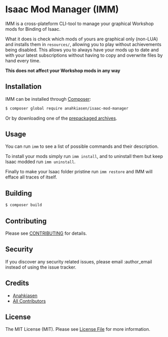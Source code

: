 # Isaac Mod Manager (IMM)

IMM is a cross-plateform CLI-tool to manage your graphical Workshop mods for Binding of Isaac.

What it does is check which mods of yours are graphical only (non-LUA) and installs them in `resources/`, allowing you to play without achievements being disabled.
This allows you to always have your mods up to date and with your latest subscriptions without having to copy and overwrite files by hand every time.

**This does not affect your Workshop mods in any way**

## Installation

IMM can be installed through [Composer](https://getcomposer.org/):

```bash
$ composer global require anahkiasen/isaac-mod-manager
```

Or by downloading one of the [prepackaged archives](https://github.com/Anahkiasen/isaac-mod-manager/releases).

## Usage

You can run `imm` to see a list of possible commands and their description. 

To install your mods simply run `imm install`, and to uninstall them but keep Isaac modded run `imm uninstall`.

Finally to make your Isaac folder pristine run `imm restore` and IMM will efface all traces of itself.

## Building

``` bash
$ composer build
```

## Contributing

Please see [CONTRIBUTING](CONTRIBUTING.md) for details.

## Security

If you discover any security related issues, please email :author_email instead of using the issue tracker.

## Credits

- [Anahkiasen](https://github.com/Anahkiasen)
- [All Contributors](https://github.com/rocketeers/rocketeer/contributors)

## License

The MIT License (MIT). Please see [License File](LICENSE) for more information.